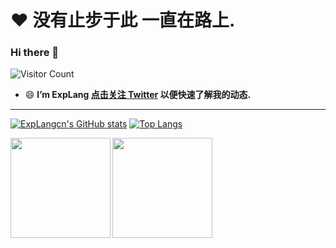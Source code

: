 # ❤️ 没有止步于此 一直在路上.

### Hi there 👋
![Visitor Count](https://profile-counter.glitch.me/ExpLangcn/count.svg)

- 😄 **I’m ExpLang [点击关注 Twitter](https://twitter.com/ExpLang_Cn) 以便快速了解我的动态.**

---

[![ExpLangcn's GitHub stats](https://github-readme-stats.vercel.app/api?username=ExpLangcn)](https://twitter.com/ExpLang_Cn) [![Top Langs](https://github-readme-stats.vercel.app/api/top-langs/?username=ExpLangcn&layout=compact)](https://twitter.com/ExpLang_Cn)

<div>
  <a href="https://twitter.com/ExpLang_Cn">
    <img align="left" height="160" src="https://github-readme-stats.vercel.app/api/top-langs/?username=ExpLangcn&layout=compact" />
  </a>
  <a href="https://github.com/ExpLangcn/ExpLangcn/edit/main/README.md">
    <img align="left" height="160" src="https://github-readme-stats.vercel.app/api?username=ExpLangcn&show_icons=true&count_private=true" />
  </a>
</div>
